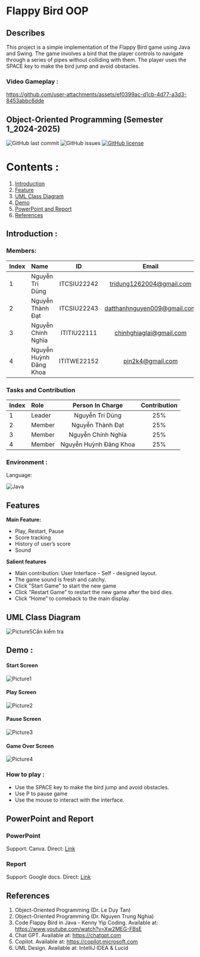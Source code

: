 # Flappy Bird OOP

## Describes
This project is a simple implementation of the Flappy Bird game using Java and Swing. The game involves a bird that the player controls to navigate through a series of pipes without colliding with them. The player uses the SPACE key to make the bird jump and avoid obstacles.

### Video Gameplay :


https://github.com/user-attachments/assets/ef0399ac-d1cb-4d77-a3d3-8453abbc6dde



## Object-Oriented Programming (Semester 1_2024-2025)
![GitHub last commit](https://img.shields.io/github/last-commit/ShiroYuuki0401/Flappy-Bird)
![GitHub issues](https://img.shields.io/github/issues/ShiroYuuki0401/Flappy-Bird)
[![GitHub license](https://img.shields.io/badge/license-MIT-green)](./LICENSE) 
# Contents :
1. [Introduction](#introduction)
2. [Feature](#features)
3. [UML Class Diagram](#uml)
4. [Demo](#demo)
5. [PowerPoint and Report](#report)
6. [References](#references)

## Introduction <a name="introduction"></a> :
### Members:
| Index | Name                   |     ID      |              Email               | Github account             |
|:------|:-----------------------|:-----------:|:--------------------------------:|:---------------------------|
| 1     |Nguyễn Trí Dũng| ITCSIU22242|tridung1262004@gmail.com|dungghetcode|
| 2     | Nguyễn Thành Đạt | ITCSIU22243 | datthanhnguyen009@gmail.com | ShiroYuuki0401 |
| 3     |  Nguyễn Chính Nghĩa | ITITIU22111 |  chinhghiaglai@gmail.com|  nghiadz2110|
| 4     | Nguyễn Huỳnh Đăng Khoa| ITITWE22152 |  pin2k4@gmail.com| khoa0610|  

### Tasks and Contribution 
| Index | Role                                                         | Person In Charge | Contribution |
|:------|:-------------------------------------------------------------|:--------------:|:------------:|
| 1     | Leader     |   Nguyễn Trí Dũng |          25%      |
| 2     | Member      |  Nguyễn Thành Đạt    |          25%      |
| 3     | Member  |   Nguyễn Chính Nghĩa   |      25%          |
| 4     | Member |   Nguyễn Huỳnh Đăng Khoa    |          25%      |  

### Environment :
Language:  

![Java](https://img.shields.io/badge/java-%23ED8B00.svg?style=for-the-badge&logo=openjdk&logoColor=white)

## Features <a name="features"></a>
**Main Feature:**
* Play, Restart, Pause
* Score tracking
* History of user’s score
* Sound

**Salient features**

* Main contribution: User Interface - Self - designed layout.
* The game sound is fresh and catchy.
* Click "Start Game" to start the new game
* Click "Restart Game" to restart the new game after the bird dies.
* Click “Home” to comeback to the main display.

## UML Class Diagram <a name="uml"></a>
![Picture5](https://github.com/user-attachments/assets/ff2dd059-c527-44fe-bdb2-0f39c8f9162f)Cần kiểm tra

## Demo <a name="demo"></a> :

#### Start Screen
![Picture1](https://github.com/user-attachments/assets/81e19318-784a-4f42-b1c9-78c6bfd4bfc2)


#### Play Screen 

![Picture2](https://github.com/user-attachments/assets/53119824-8295-48f0-89ec-8cec9677bfc5)

#### Pause Screen 

![Picture3](https://github.com/user-attachments/assets/114fda3c-12fd-4301-a470-37474104d405)

#### Game Over Screen 
![Picture4](https://github.com/user-attachments/assets/7035c02c-92c8-4076-b6bc-5bd64b19aedc)


### How to play :
* Use the SPACE key to make the bird jump and avoid obstacles.
* Use P to pause game
* Use the mouse to interact with the interface.
## PowerPoint and Report <a name="report"></a>
### PowerPoint
Support: Canva.
Direct: [Link](https://www.canva.com/design/DAGZ458zwSw/tdYHChF1H9X_umqyXr6ZlA/edit)

### Report
Support: Google docs.
Direct: [Link](https://docs.google.com/document/d/1CkPTlfXeYHefpUOfDrV7wZSW125xfiMFL8oGAOVwWsc/edit?tab=t.0#heading=h.gjdgxs)
## References <a name="references"></a>
1. Object-Oriented Programming (Dr. Le Duy Tan)
2. Object-Oriented Programming (Dr. Nguyen Trung Nghia)
3. Code Flappy Bird in Java - Kenny Yip Coding. Available at: https://www.youtube.com/watch?v=Xw2MEG-FBsE
4. Chat GPT. Available at: https://chatgpt.com
5. Copilot. Available at: https://copilot.microsoft.com
6. UML Design. Available at: IntelliJ IDEA & Lucid

